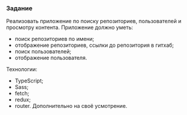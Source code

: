 ### Задание

Реализовать приложение по поиску репозиториев, пользователей и просмотру контента.
Приложение должно уметь:
* поиск репозиториев по имени;
* отображение репозиториев, ссылки до репозитория в гитхаб;
* поиск пользователей;
* отображение пользователя.

Технологии:
* TypeScript;
* Sass;
* fetch;
* redux;
* router.
Дополнительно на своё усмотрение.
